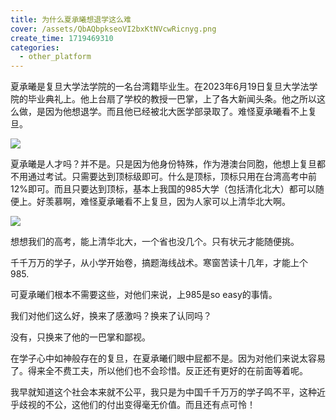 ```yaml
---
title: 为什么夏承曦想退学这么难
cover: /assets/QbAQbpkseoVI2bxKtNVcwRicnyg.png
create_time: 1719469310
categories:
  - other_platform
---
```



夏承曦是复旦大学法学院的一名台湾籍毕业生。在2023年6月19日复旦大学法学院的毕业典礼上。他上台扇了学校的教授一巴掌，上了各大新闻头条。他之所以这么做，是因为他想退学。而且他已经被北大医学部录取了。难怪夏承曦看不上复旦。

<img src="/assets/DEmkbBBMooQ9nExHhBWckQG8nPg.png" src-width="623" class="m-auto" src-height="511" align="center"/>

夏承曦是人才吗？并不是。只是因为他身份特殊，作为港澳台同胞，他想上复旦都不用通过考试。只需要达到顶标级即可。什么是顶标，顶标只用在台湾高考中前12%即可。而且只要达到顶标，基本上我国的985大学（包括清化北大）都可以随便上。好羡慕啊，难怪夏承曦看不上复旦，因为人家可以上清华北大啊。

<img src="/assets/Q0HxbCY9qoO77qx3XQxctGoWnBg.png" src-width="755" class="m-auto" src-height="529" align="center"/>

想想我们的高考，能上清华北大，一个省也没几个。只有状元才能随便挑。

千千万万的学子，从小学开始卷，搞题海线战术。寒窗苦读十几年，才能上个985.

可夏承曦们根本不需要这些，对他们来说，上985是so easy的事情。

我们对他们这么好，换来了感激吗？换来了认同吗？

没有，只换来了他的一巴掌和鄙视。

在学子心中如神般存在的复旦，在夏承曦们眼中屁都不是。因为对他们来说太容易了。得来全不费工夫，所以他们也不会珍惜。反正还有更好的在前面等着呢。

我早就知道这个社会本来就不公平，我只是为中国千千万万的学子鸣不平，这种近乎歧视的不公，这他们的付出变得毫无价值。而且还有点可怜！

